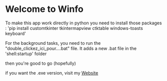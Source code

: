 # Welcome to Winfo

To make this app work directly in python you need to install those packages :
'pip install customtkinter tkintermapview ctktable windows-toasts keyboard'

For the background tasks, you need to run the "double_clickez_ici_pour....bat" file.
It adds a new .bat file in the 'shell:startup' folder

then you're good to go (hopefully)

if you want the .exe version, visit my [Website](https://louse-proud-raven.ngrok-free.app)
